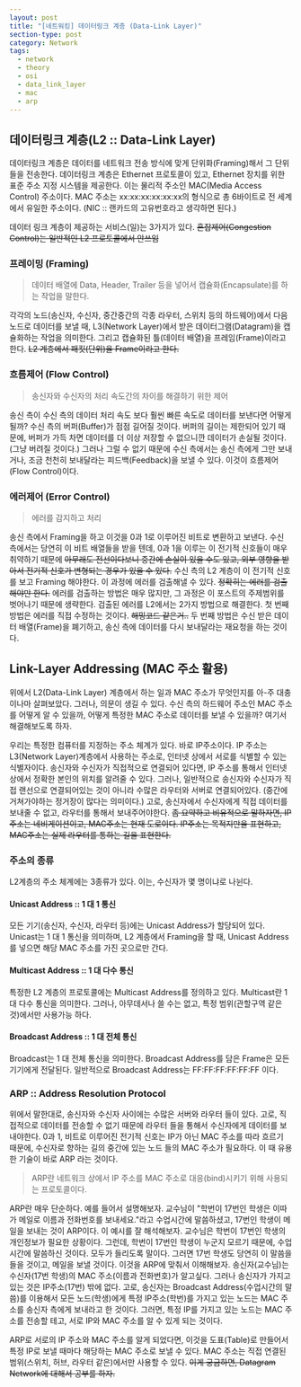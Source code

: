 ```yaml
---
layout: post
title: "[네트워킹] 데이터링크 계층 (Data-Link Layer)"
section-type: post
category: Network
tags:
  - network
  - theory
  - osi
  - data_link_layer
  - mac
  - arp
---
```


## 데이터링크 계층(L2 :: Data-Link Layer)

데이터링크 계층은 데이터를 네트워크 전송 방식에 맞게 단위화(Framing)해서 그 단위들을 전송한다. 데이터링크 계층은 Ethernet 프로토콜이 있고, Ethernet 장치를 위한 표준 주소 지정 시스템을 제공한다. 이는 물리적 주소인 MAC(Media Access Control) 주소이다.
MAC 주소는 xx:xx:xx:xx:xx:xx의 형식으로 총 6바이트로 전 세계에서 유일한 주소이다. (NIC :: 랜카드의 고유번호라고 생각하면 된다.)

데이터 링크 계층이 제공하는 서비스(일)는 3가지가 있다. ~~혼잡제어(Congestion Control)는 일반적인 L2 프로토콜에서 안쓰임~~

### 프레이밍 (Framing)

> 데이터 배열에 Data, Header, Trailer 등을 넣어서 캡슐화(Encapsulate)를 하는 작업을 말한다.

각각의 노드(송신자, 수신자, 중간중간의 각종 라우터, 스위치 등의 하드웨어)에서 다음 노드로 데이터를 보낼 때, L3(Network Layer)에서 받은 데이터그램(Datagram)을 캡슐화하는 작업을 의미한다. 그리고 캡슐화된 틀(데이터 배열)을 프레임(Frame)이라고 한다. ~~L2 계층에서 패킷(단위)을 Frame이라고 한다.~~

### 흐름제어 (Flow Control)

> 송신자와 수신자의 처리 속도간의 차이를 해결하기 위한 제어

송신 측이 수신 측의 데이터 처리 속도 보다 훨씬 빠른 속도로 데이터를 보낸다면 어떻게 될까? 수신 측의 버퍼(Buffer)가 점점 길어질 것이다. 버퍼의 길이는 제한되어 있기 때문에, 버퍼가 가득 차면 데이터를 더 이상 저장할 수 없으니깐 데이터가 손실될 것이다. (그냥 버려질 것이다.) 그러나 그럴 수 없기 때문에 수신 측에서는 송신 측에게 그만 보내거나, 조금 천천히 보내달라는 피드백(Feedback)을 보낼 수 있다. 이것이 흐름제어 (Flow Control)이다.

### 에러제어 (Error Control)

> 에러를 감지하고 처리

송신 측에서 Framing을 하고 이것을 0과 1로 이루어진 비트로 변환하고 보낸다. 수신 측에서는 당연히 이 비트 배열들을 받을 텐데, 0과 1을 이루는 이 전기적 신호들이 매우 취약하기 때문에 ~~아무래도 전선이다보니 중간에 손실이 있을 수도 있고, 외부 영향을 받아서 전기적 신호가 변형되는 경우가 있을 수 있다.~~ 수신 측의 L2 계층이 이 전기적 신호를 보고 Framing 해야한다. 이 과정에 에러를 검출해낼 수 있다. ~~정확히는 에러를 검출해야만 한다.~~ 에러를 검출하는 방법은 매우 많지만, 그 과정은 이 포스트의 주제범위를 벗어나기 때문에 생략한다. 검출된 에러를 L2에서는 2가지 방법으로 해결한다. 첫 번째 방법은 에러를 직접 수정하는 것이다. ~~해밍코드 같은거..~~ 두 번째 방법은 수신 받은 데이터 배열(Frame)을 폐기하고, 송신 측에 데이터를 다시 보내달라는 재요청을 하는 것이다.

## Link-Layer Addressing (MAC 주소 활용)

위에서 L2(Data-Link Layer) 계층에서 하는 일과 MAC 주소가 무엇인지를 아-주 대충이나마 살펴보았다. 그러나, 의문이 생길 수 있다. 수신 측의 하드웨어 주소인 MAC 주소를 어떻게 알 수 있을까, 어떻게 특정한 MAC 주소로 데이터를 보낼 수 있을까? 여기서 해결해보도록 하자.

우리는 특정한 컴퓨터를 지정하는 주소 체계가 있다. 바로 IP주소이다. IP 주소는 L3(Network Layer)계층에서 사용하는 주소로, 인터넷 상에서 서로를 식별할 수 있는 식별자이다. 송신자와 수신자가 직접적으로 연결되어 있다면, IP 주소를 통해서 인터넷 상에서 정확한 본인의 위치를 알려줄 수 있다. 그러나, 일반적으로 송신자와 수신자가 직접 랜선으로 연결되어있는 것이 아니라 수많은 라우터와 서버로 연결되어있다. (중간에 거쳐가야하는 정거장이 많다는 의미이다.) 고로, 송신자에서 수신자에게 직접 데이터를 보내줄 수 없고, 라우터를 통해서 보내주어야한다. ~~좀 요약하고 비유적으로 말하자면, IP주소는 네비게이션이고, MAC주소는 현재 도로이다. IP주소는 목적지만을 표현하고, MAC주소는 실제 라우터를 통하는 길을 표현한다.~~

### 주소의 종류

L2계층의 주소 체계에는 3종류가 있다. 이는, 수신자가 몇 명이냐로 나뉜다.

#### Unicast Address :: 1 대 1 통신

모든 기기(송신자, 수신자, 라우터 등)에는 Unicast Address가 할당되어 있다. Unicast는 1 대 1 통신을 의미하며, L2 계층에서 Framing을 할 때, Unicast Address를 넣으면 해당 MAC 주소를 가진 곳으로만 간다.

#### Multicast Address :: 1 대 다수 통신

특정한 L2 계층의 프로토콜에는 Multicast Address를 정의하고 있다. Multicast란 1 대 다수 통신을 의미한다. 그러나, 아무데서나 쓸 수는 없고, 특정 범위(관할구역 같은 것)에서만 사용가능 하다.

#### Broadcast Address :: 1 대 전체 통신

Broadcast는 1 대 전체 통신을 의미한다. Broadcast Address를 담은 Frame은 모든 기기에게 전달된다. 일반적으로 Broadcast Address는 FF:FF:FF:FF:FF:FF 이다.

### ARP :: Address Resolution Protocol

위에서 말한대로, 송신자와 수신자 사이에는 수많은 서버와 라우터 들이 있다. 고로, 직접적으로 데이터를 전송할 수 없기 때문에 라우터 들을 통해서 수신자에게 데이터를 보내야한다. 0과 1, 비트로 이루어진 전기적 신호는 IP가 아닌 MAC 주소를 따라 흐르기 때문에, 수신자로 향하는 길의 중간에 있는 노드 들의 MAC 주소가 필요하다. 이 때 유용한 기술이 바로 ARP 라는 것이다.

> ARP란 네트워크 상에서 IP 주소를 MAC 주소로 대응(bind)시키기 위해 사용되는 프로토콜이다.

ARP란 매우 단순하다. 예를 들어서 설명해보자. 교수님이 "학번이 17번인 학생은 이따가 메일로 이름과 전화번호를 보내세요."라고 수업시간에 말씀하셨고, 17번인 학생이 메일을 보내는 것이 ARP이다. 이 예시를 잘 해석해보자. 교수님은 학번이 17번인 학생의 개인정보가 필요한 상황이다. 그런데, 학번이 17번인 학생이 누군지 모르기 때문에, 수업시간에 말씀하신 것이다. 모두가 들리도록 말이다. 그러면 17번 학생도 당연히 이 말씀을 들을 것이고, 메일을 보낼 것이다. 이것을 ARP에 맞춰서 이해해보자. 송신자(교수님)는 수신자(17번 학생)의 MAC 주소(이름과 전화번호)가 알고싶다. 그러나 송신자가 가지고 있는 것은 IP주소(17번) 밖에 없다. 고로, 송신자는 Broadcast Address(수업시간의 말씀)를 이용해서 모든 노드(학생)에게 특정 IP주소(학번)를 가지고 있는 노드는 MAC 주소를 송신자 측에게 보내라고 한 것이다. 그러면, 특정 IP를 가지고 있는 노드는 MAC 주소를 전송할 테고, 서로 IP와 MAC 주소를 알 수 있게 되는 것이다.

ARP로 서로의 IP 주소와 MAC 주소를 알게 되었다면, 이것을 도표(Table)로 만들어서 특정 IP로 보낼 때마다 해당하는 MAC 주소로 보낼 수 있다. MAC 주소는 직접 연결된 범위(스위치, 허브, 라우터 같은)에서만 사용할 수 있다. ~~이게 궁금하면, Datagram Network에 대해서 공부를 하자.~~
